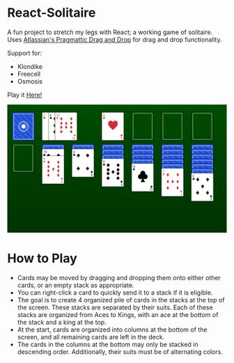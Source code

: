 # React-Solitaire

A fun project to stretch my legs with React; a working game of solitaire. Uses [Atlassian's Pragmattic Drag and Drop](https://github.com/atlassian/pragmatic-drag-and-drop) for drag and drop functionality. 

Support for:
- Klondike
- Freecell
- Osmosis

Play it [Here!](https://solitaire.wyleconsesone.com/)

![](./react-solitaire/screen-shot.png)

# How to Play
- Cards may be moved by dragging and dropping them onto either other cards, or an empty stack as appropriate.
- You can right-click a card to quickly send it to a stack if it is eligible.
- The goal is to create 4 organized pile of cards in the stacks at the top of the screen. These stacks are separated by their suits. Each of these stacks are organized from Aces to Kings, with an ace at the bottom of the stack and a king at the top. 
- At the start, cards are organized into columns at the bottom of the screen, and all remaining cards are left in the deck.
- The cards in the columns at the bottom may only be stacked in descending order. Additionally, their suits must be of alternating colors.